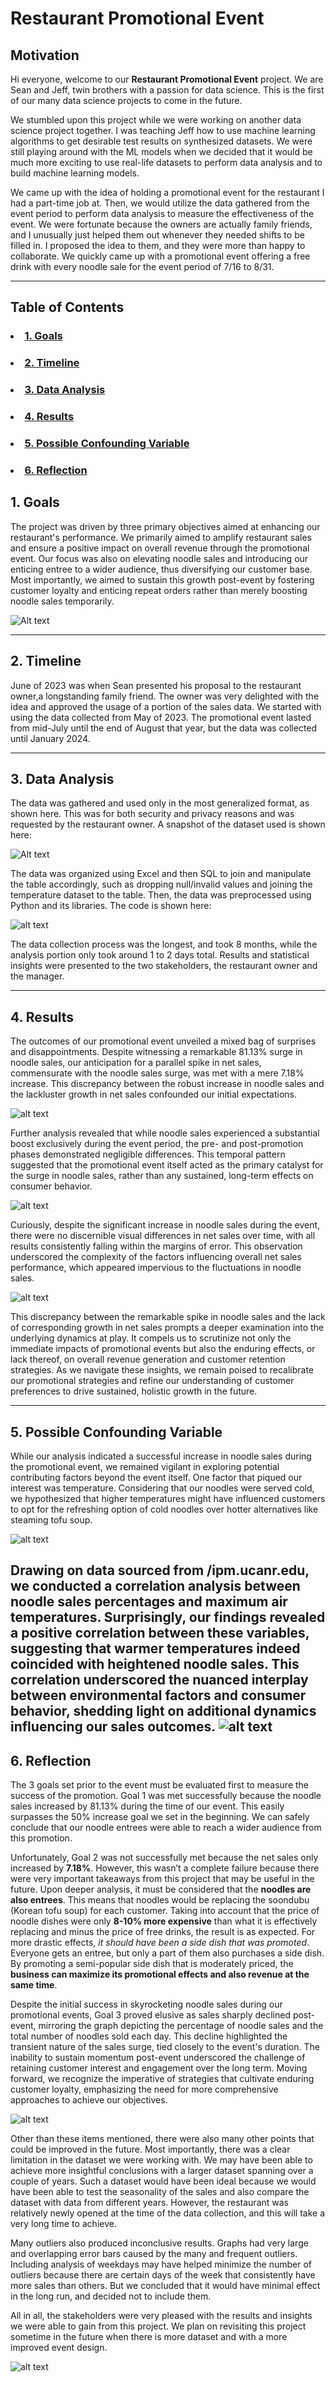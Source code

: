 # Restaurant Promotional Event

## Motivation

Hi everyone, welcome to our <strong>Restaurant Promotional Event</strong> project. We are Sean and Jeff, twin brothers with a passion for data science. This is the first of our many data science projects to come in the future.

We stumbled upon this project while we were working on another data science project together. I was teaching Jeff how to use machine learning algorithms to get desirable test results on synthesized datasets. We were still playing around with the ML models when we decided that it would be much more exciting to use real-life datasets to perform data analysis and to build machine learning models. 

We came up with the idea of holding a promotional event for the restaurant I had a part-time job at. Then, we would utilize the data gathered from the event period to perform data analysis to measure the effectiveness of the event. We were fortunate because the owners are actually family friends, and I unusually just helped them out whenever they needed shifts to be filled in. I proposed the idea to them, and they were more than happy to collaborate. We quickly came up with a promotional event offering a free drink with every noodle sale for the event period of 7/16 to 8/31. 

---
## Table of Contents

  ### <li><a href="#goals">1. Goals</a></li>
  ### <li><a href="#timeline">2. Timeline</a></li>
  ### <li><a href="#data-analysis">3. Data Analysis</a></li>
  ### <li><a href="#results">4. Results</a></li>
  ### <li><a href="#possible-confounding-variable">5. Possible Confounding Variable</a></li>
  ### <li><a href="#reflection">6. Reflection</a></li>
</ul>

## <div id="goals">1. Goals</span>


The project was driven by three primary objectives aimed at enhancing our restaurant's performance. We primarily aimed to amplify restaurant sales and ensure a positive impact on overall revenue through the promotional event. Our focus was also on elevating noodle sales and introducing our enticing entree to a wider audience, thus diversifying our customer base. Most importantly, we aimed to sustain this growth post-event by fostering customer loyalty and enticing repeat orders rather than merely boosting noodle sales temporarily.

![Alt text](images/Fig1.png)

---
## <div id="timeline">2. Timeline</span>

June of 2023 was when Sean presented his proposal to the restaurant owner,a longstanding family friend. The owner was very delighted with the idea and approved the usage of a portion of the sales data. We started with using the data collected from May of 2023. The promotional event lasted from mid-July until the end of August that year, but the data was collected until January 2024.
 
</span>

---
## <div id="data-analysis">3. Data Analysis</span>

The data was gathered and used only in the most generalized format, as shown here. This was for both security and privacy reasons and was requested by the restaurant owner. A snapshot of the dataset used is shown here:

![Alt text](images/Fig2.png)

The data was organized using Excel and then SQL to join and manipulate the table accordingly, such as dropping null/invalid values and joining the temperature dataset to the table. Then, the data was preprocessed using Python and its libraries. The code is shown here:

![alt text](images/Goals.png)

The data collection process was the longest, and took 8 months, while the analysis portion only took around 1 to 2 days total. Results and statistical insights were presented to the two stakeholders, the restaurant owner and the manager.

---
## <div id="results">4. Results</span>

The outcomes of our promotional event unveiled a mixed bag of surprises and disappointments. Despite witnessing a remarkable 81.13% surge in noodle sales, our anticipation for a parallel spike in net sales, commensurate with the noodle sales surge, was met with a mere 7.18% increase. This discrepancy between the robust increase in noodle sales and the lackluster growth in net sales confounded our initial expectations.

![alt text](images/Figs3and4.png)

Further analysis revealed that while noodle sales experienced a substantial boost exclusively during the event period, the pre- and post-promotion phases demonstrated negligible differences. This temporal pattern suggested that the promotional event itself acted as the primary catalyst for the surge in noodle sales, rather than any sustained, long-term effects on consumer behavior.

![alt text](images/Figs8and9.png)

Curiously, despite the significant increase in noodle sales during the event, there were no discernible visual differences in net sales over time, with all results consistently falling within the margins of error. This observation underscored the complexity of the factors influencing overall net sales performance, which appeared impervious to the fluctuations in noodle sales.
 
![alt text](images/Fig5.PNG)

This discrepancy between the remarkable spike in noodle sales and the lack of corresponding growth in net sales prompts a deeper examination into the underlying dynamics at play. It compels us to scrutinize not only the immediate impacts of promotional events but also the enduring effects, or lack thereof, on overall revenue generation and customer retention strategies. As we navigate these insights, we remain poised to recalibrate our promotional strategies and refine our understanding of customer preferences to drive sustained, holistic growth in the future.

---
## <div id="possible-confounding-variable">5. Possible Confounding Variable</span>
  
While our analysis indicated a successful increase in noodle sales during the promotional event, we remained vigilant in exploring potential contributing factors beyond the event itself. One factor that piqued our interest was temperature. Considering that our noodles were served cold, we hypothesized that higher temperatures might have influenced customers to opt for the refreshing option of cold noodles over hotter alternatives like steaming tofu soup.

![alt text](images/Fig10.png)

Drawing on data sourced from /ipm.ucanr.edu, we conducted a correlation analysis between noodle sales percentages and maximum air temperatures. Surprisingly, our findings revealed a positive correlation between these variables, suggesting that warmer temperatures indeed coincided with heightened noodle sales. This correlation underscored the nuanced interplay between environmental factors and consumer behavior, shedding light on additional dynamics influencing our sales outcomes.
![alt text](images/Figs11and12.png)
---
## <div id="Reflection">6. Reflection</span>

The 3 goals set prior to the event must be evaluated first to measure the success of the promotion. Goal 1 was met successfully because the noodle sales increased by 81.13% during the time of our event. This easily surpasses the 50% increase goal we set in the beginning. We can safely conclude that our noodle entrees were able to reach a wider audience from this promotion.
 
Unfortunately, Goal 2 was not successfully met because the net sales only increased by **7.18%**. However, this wasn’t a complete failure because there were very important takeaways from this project that may be useful in the future. Upon deeper analysis, it must be considered that the **noodles are also entrees**. This means that noodles would be replacing the soondubu (Korean tofu soup) for each customer. Taking into account that the price of noodle dishes were only **8-10% more expensive** than what it is effectively replacing and minus the price of free drinks, the result is as expected. For more drastic effects, *it should have been a side dish that was promoted*. Everyone gets an entree, but only a part of them also purchases a side dish. By promoting a semi-popular side dish that is moderately priced, the **business can maximize its promotional effects and also revenue at the same time**.
 
Despite the initial success in skyrocketing noodle sales during our promotional events, Goal 3 proved elusive as sales sharply declined post-event, mirroring the graph depicting the percentage of noodle sales and the total number of noodles sold each day. This decline highlighted the transient nature of the sales surge, tied closely to the event's duration. The inability to sustain momentum post-event underscored the challenge of retaining customer interest and engagement over the long term. Moving forward, we recognize the imperative of strategies that cultivate enduring customer loyalty, emphasizing the need for more comprehensive approaches to achieve our objectives.

![alt text](images/GoalsReflection.png)

Other than these items mentioned, there were also many other points that could be improved in the future. Most importantly, there was a clear limitation in the dataset we were working with. We may have been able to achieve more insightful conclusions with a larger dataset spanning over a couple of years. Such a dataset would have been ideal because we would have been able to test the seasonality of the sales and also compare the dataset with data from different years. However, the restaurant was relatively newly opened at the time of the data collection, and this will take a very long time to achieve. 
 
Many outliers also produced inconclusive results. Graphs had very large and overlapping error bars caused by the many and frequent outliers. Including analysis of weekdays may have helped minimize the number of outliers because there are certain days of the week that consistently have more sales than others. But we concluded that it would have minimal effect in the long run, and decided not to include them.
  
All in all, the stakeholders were very pleased with the results and insights we were able to gain from this project. We plan on revisiting this project sometime in the future when there is more dataset and with a more improved event design.

![alt text](images/Reflection.png)